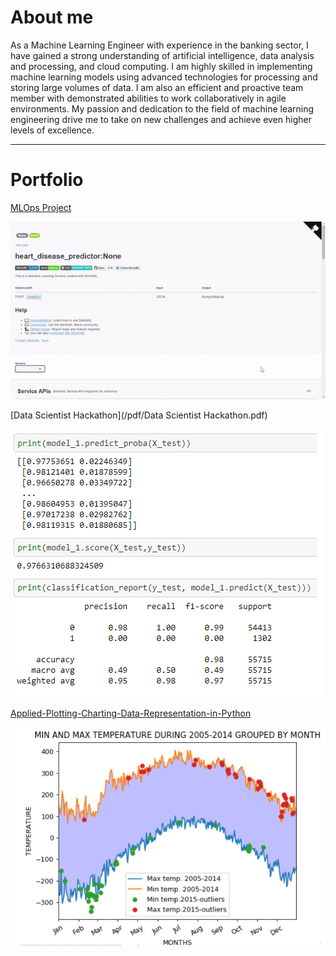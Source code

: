 # About me <br>
As a Machine Learning Engineer with experience in the banking sector, I have gained a strong understanding of artificial intelligence, data analysis and processing, and cloud computing. I am highly skilled in implementing machine learning models using advanced technologies for processing and storing large volumes of data. I am also an efficient and proactive team member with demonstrated abilities to work collaboratively in agile environments. My passion and dedication to the field of machine learning engineering drive me to take on new challenges and achieve even higher levels of excellence.
<br>

---

# Portfolio <br>

[MLOps Project](https://github.com/Rasecado/MLops_project)
<br>

<img src="images/mlops_rimac.gif?raw=true"/>
<br>

[Data Scientist Hackathon](/pdf/Data Scientist Hackathon.pdf)
<br>

<img src="images/Hackaton1.png?raw=true"/>
<br>

[Applied-Plotting-Charting-Data-Representation-in-Python](https://github.com/Rasecado/Applied-Plotting-Charting-Data-Representation-in-Python/blob/main/Assignment2.ipynb)
<br>

<img src="images/assignment 2.png?raw=true"/>

<br><br>

